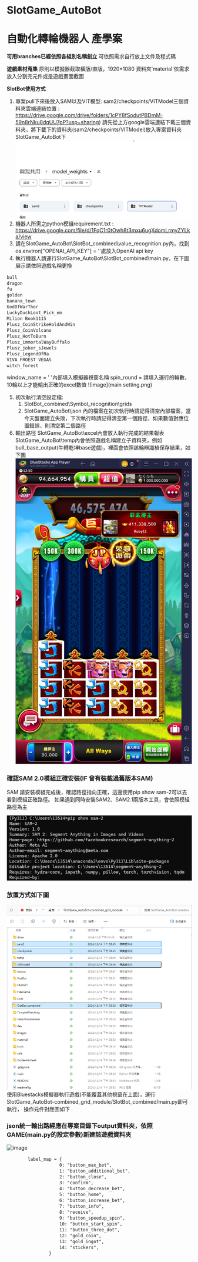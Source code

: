# SlotGame_AutoBot
# 自動化轉輪機器人 產學案

**可用branches已經依照各組別名稱創立**
可依照需求自行放上文件及程式碼

**遊戲素材蒐集**
原則以模擬器截取橫版/直版，1920*1080
資料夾'material'依需求放入分割完元件或是遊戲畫面截圖

**SlotBot使用方式**
1. 專案pull下來後放入SAM以及VIT模型:
   sam2/checkpoints/VITModel三個資料夾雲端連結位置 : https://drive.google.com/drive/folders/1cPY8fSodutPBDmM-59n8rNku8dqUU7pP?usp=sharing)
   請先從上方google雲端連結下載三個資料夾，將下載下的資料夾(sam2/checkpoints/VITModel)放入專案資料夾SlotGame_AutoBot下
![image](GoogleDrive.png)
2. 機器人所需之python模組requirement.txt : https://drive.google.com/file/d/1FqC1r0tOwh8t3mxu6ugXdomLrmyZYLka/view
3. 請在SlotGame_AutoBot\SlotBot_combined\value_recognition.py內，找到os.environ["OPENAI_API_KEY"] = ''處放入OpenAI api key
4. 執行機器人請運行SlotGame_AutoBot\SlotBot_combined\main.py，在下圖展示請依照遊戲名稱更換
```
bull
dragon
fu
golden
banana_town
GodOfWarThor
LuckyDuckLoot_Pick_em
Milion Book1115
Plusz_CoinStrikeHoldAndWin
Plusz_CoinVolcano
Plusz_HotToBurn
Plusz_immortalWayBuffalo
Plusz_joker_sJewels
Plusz_LegendOfRa
VIVA FROEST VEGAS
witch_forest
```
window_name = ' '內部填入模擬器視窗名稱
spin_round = 請填入運行的輪數，10輪以上才能輸出正確的excel數值
![image](main setting.png)

5. 初次執行清空設定檔:
   1. SlotBot_combined\Symbol_recognition\grids
   2. SlotGame_AutoBot\json
   內的檔案在初次執行時請記得清空內部檔案，當今天盤面建立失敗，下次執行時請記得清空第一個路徑，如果數值對應位置錯誤，則清空第二個路徑
6. 輸出路徑
   SlotGame_AutoBot\excel內會放入執行完成的結果報表
   SlotGame_AutoBot\temp內會依照遊戲名稱建立子資料夾，例如bull_base_output(牛轉乾坤base遊戲)，裡面會依照該輪辨識楨保存結果，如下圖
![image](bull_round_0.png)
### 確認SAM 2.0模組正確安裝(IF 曾有裝載過舊版本SAM)
SAM 請安裝模組完成後，確認路徑指向正確，這邊使用pip show sam-2可以去看到模組正確路徑。
如果遇到同時安裝SAM2、SAM2.1兩版本工具，會依照模組路徑為主

![image](sam2_module.png)

### 放置方式如下圖

![image](FolderLocate.png)
使用Bluestacks模擬器執行遊戲(不能覆蓋其他視窗在上面)，運行SlotGame_AutoBot-combined_grid_module/SlotBot_combined/main.py即可執行，
操作元件對應圖如下
### json統一輸出路經應在專案目錄下output資料夾，依照GAME(main.py的設定參數)新建該遊戲資料夾
![image](output_json(2).png)

```
        label_map = {
                    0: "button_max_bet",
                    1: "button_additional_bet",
                    2: "button_close",
                    3: "confirm",
                    4: "button_decrease_bet",
                    5: "button_home",
                    6: "button_increase_bet",
                    7: "button_info",
                    8: "receive",
                    9: "button_speedup_spin",
                    10: "button_start_spin",
                    11: "button_three_dot",
                    12: "gold_coin",
                    13: "gold_ingot",
                    14: "stickers",
                }
```


